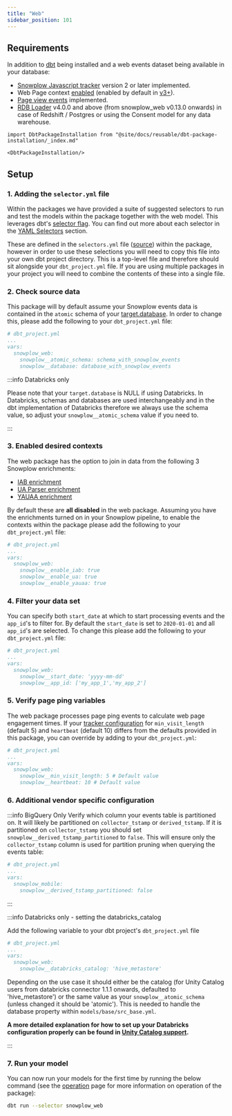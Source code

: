 ```yaml
---
title: "Web"
sidebar_position: 101
---
```


## Requirements

In addition to [dbt](https://github.com/dbt-labs/dbt) being installed and a web events dataset being available in your database:

- [Snowplow Javascript tracker](/docs/collecting-data/collecting-from-own-applications/javascript-trackers/index.md) version 2 or later implemented.
- Web Page context [enabled](/docs/collecting-data/collecting-from-own-applications/javascript-trackers/javascript-tracker/javascript-tracker-v2/tracker-setup/initializing-a-tracker-2/index.md#webPage_context) (enabled by default in [v3+](/docs/collecting-data/collecting-from-own-applications/javascript-trackers/javascript-tracker/javascript-tracker-v3/tracker-setup/initialization-options/index.md#webPage_context)).
- [Page view events](/docs/collecting-data/collecting-from-own-applications/javascript-trackers/javascript-tracker/javascript-tracker-v3/tracking-events/index.md#page-views) implemented.
- [RDB Loader](/docs/destinations/warehouses-and-lakes/rdb/index.md) v4.0.0 and above (from snowplow_web v0.13.0 onwards) in case of Redshift / Postgres or using the Consent model for any data warehouse.


```mdx-code-block
import DbtPackageInstallation from "@site/docs/reusable/dbt-package-installation/_index.md"

<DbtPackageInstallation/>
```

## Setup

### 1. Adding the `selector.yml` file

Within the packages we have provided a suite of suggested selectors to run and test the models within the package together with the web model. This leverages dbt's [selector flag](https://docs.getdbt.com/reference/node-selection/syntax). You can find out more about each selector in the [YAML Selectors](#yaml-selectors) section.

These are defined in the `selectors.yml` file ([source](https://github.com/snowplow/dbt-snowplow-web/blob/main/selectors.yml)) within the package, however in order to use these selections you will need to copy this file into your own dbt project directory. This is a top-level file and therefore should sit alongside your `dbt_project.yml` file. If you are using multiple packages in your project you will need to combine the contents of these into a single file.

### 2. Check source data

This package will by default assume your Snowplow events data is contained in the `atomic` schema of your [target.database](https://docs.getdbt.com/docs/running-a-dbt-project/using-the-command-line-interface/configure-your-profile). In order to change this, please add the following to your `dbt_project.yml` file:

```yml
# dbt_project.yml
...
vars:
  snowplow_web:
    snowplow__atomic_schema: schema_with_snowplow_events
    snowplow__database: database_with_snowplow_events
```
:::info Databricks only

Please note that your `target.database` is NULL if using Databricks. In Databricks, schemas and databases are used interchangeably and in the dbt implementation of Databricks therefore we always use the schema value, so adjust your `snowplow__atomic_schema` value if you need to.

:::

### 3. Enabled desired contexts

The web package has the option to join in data from the following 3 Snowplow enrichments:

- [IAB enrichment](/docs/enriching-your-data/available-enrichments/iab-enrichment/index.md)
- [UA Parser enrichment](/docs/enriching-your-data/available-enrichments/ua-parser-enrichment/index.md)
- [YAUAA enrichment](/docs/enriching-your-data/available-enrichments/yauaa-enrichment/index.md)

By default these are **all disabled** in the web package. Assuming you have the enrichments turned on in your Snowplow pipeline, to enable the contexts within the package please add the following to your `dbt_project.yml` file:

```yml
# dbt_project.yml
...
vars:
  snowplow_web:
    snowplow__enable_iab: true
    snowplow__enable_ua: true
    snowplow__enable_yauaa: true
```

### 4. Filter your data set

You can specify both `start_date` at which to start processing events and the `app_id`'s to filter for. By default the `start_date` is set to `2020-01-01` and all `app_id`'s are selected. To change this please add the following to your `dbt_project.yml` file:

```yml
# dbt_project.yml
...
vars:
  snowplow_web:
    snowplow__start_date: 'yyyy-mm-dd'
    snowplow__app_id: ['my_app_1','my_app_2']
```


### 5. Verify page ping variables

The web package processes page ping events to calculate web page engagement times. If your [tracker configuration](/docs/collecting-data/collecting-from-own-applications/javascript-trackers/javascript-tracker/javascript-tracker-v3/tracking-events/index.md#activity-tracking-page-pings) for `min_visit_length` (default 5) and `heartbeat` (default 10) differs from the defaults provided in this package, you can override by adding to your `dbt_project.yml`:

```yml
# dbt_project.yml
...
vars:
  snowplow_web:
    snowplow__min_visit_length: 5 # Default value
    snowplow__heartbeat: 10 # Default value
```

### 6. Additional vendor specific configuration

:::info BigQuery Only
Verify which column your events table is partitioned on. It will likely be partitioned on `collector_tstamp` or `derived_tstamp`. If it is partitioned on `collector_tstamp` you should set `snowplow__derived_tstamp_partitioned` to `false`. This will ensure only the `collector_tstamp` column is used for partition pruning when querying the events table:

```yml
# dbt_project.yml
...
vars:
  snowplow_mobile:
    snowplow__derived_tstamp_partitioned: false
```
:::

:::info Databricks only - setting the databricks_catalog

Add the following variable to your dbt project's `dbt_project.yml` file

```yml
# dbt_project.yml
...
vars:
  snowplow_web:
    snowplow__databricks_catalog: 'hive_metastore'
```
Depending on the use case it should either be the catalog (for Unity Catalog users from databricks connector 1.1.1 onwards, defaulted to 'hive_metastore') or the same value as your `snowplow__atomic_schema` (unless changed it should be 'atomic'). This is needed to handle the database property within `models/base/src_base.yml`.

**A more detailed explanation for how to set up your Databricks configuration properly can be found in [Unity Catalog support](/docs/modeling-your-data/modeling-your-data-with-dbt/dbt-configuration/index.md#unity-catalog-support).**

:::

### 7. Run your model

You can now run your models for the first time by running the below command (see the [operation](/docs/modeling-your-data/modeling-your-data-with-dbt/dbt-operation/index.md) page for more information on operation of the package):

```bash
dbt run --selector snowplow_web
```
